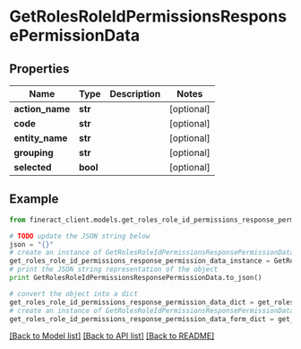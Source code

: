 # GetRolesRoleIdPermissionsResponsePermissionData


## Properties

Name | Type | Description | Notes
------------ | ------------- | ------------- | -------------
**action_name** | **str** |  | [optional] 
**code** | **str** |  | [optional] 
**entity_name** | **str** |  | [optional] 
**grouping** | **str** |  | [optional] 
**selected** | **bool** |  | [optional] 

## Example

```python
from fineract_client.models.get_roles_role_id_permissions_response_permission_data import GetRolesRoleIdPermissionsResponsePermissionData

# TODO update the JSON string below
json = "{}"
# create an instance of GetRolesRoleIdPermissionsResponsePermissionData from a JSON string
get_roles_role_id_permissions_response_permission_data_instance = GetRolesRoleIdPermissionsResponsePermissionData.from_json(json)
# print the JSON string representation of the object
print GetRolesRoleIdPermissionsResponsePermissionData.to_json()

# convert the object into a dict
get_roles_role_id_permissions_response_permission_data_dict = get_roles_role_id_permissions_response_permission_data_instance.to_dict()
# create an instance of GetRolesRoleIdPermissionsResponsePermissionData from a dict
get_roles_role_id_permissions_response_permission_data_form_dict = get_roles_role_id_permissions_response_permission_data.from_dict(get_roles_role_id_permissions_response_permission_data_dict)
```
[[Back to Model list]](../README.md#documentation-for-models) [[Back to API list]](../README.md#documentation-for-api-endpoints) [[Back to README]](../README.md)



